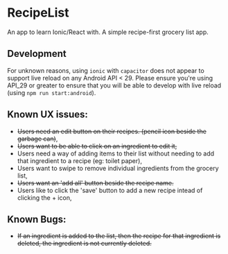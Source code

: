 # RecipeList
An app to learn Ionic/React with. A simple recipe-first grocery list app.

## Development
For unknown reasons, using `ionic` with `capacitor` does not appear to support
live reload on any Android API < 29. Please ensure you're using API_29 or greater
to ensure that you will be able to develop with live reload (using `npm run start:android`).

## Known UX issues:
 - ~~Users need an edit button on their recipes. (pencil icon beside the garbage can)~~,
 - ~~Users want to be able to click on an ingredient to edit it,~~
 - Users need a way of adding items to their list without needing to add that ingredient to a recipe (eg: toilet paper),
 - Users want to swipe to remove individual ingredients from the grocery list,
 - ~~Users want an 'add all' button beside the recipe name.~~
 - Users like to click the 'save' button to add a new recipe intead of clicking the + icon,
 
## Known Bugs:
 - ~~If an ingredient is added to the list, then the recipe for that ingredient is deleted, the ingredient is not currently deleted.~~
